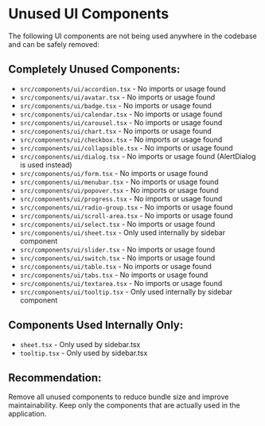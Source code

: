 # Unused UI Components

The following UI components are not being used anywhere in the codebase and can be safely removed:

## Completely Unused Components:
- `src/components/ui/accordion.tsx` - No imports or usage found
- `src/components/ui/avatar.tsx` - No imports or usage found  
- `src/components/ui/badge.tsx` - No imports or usage found
- `src/components/ui/calendar.tsx` - No imports or usage found
- `src/components/ui/carousel.tsx` - No imports or usage found
- `src/components/ui/chart.tsx` - No imports or usage found
- `src/components/ui/checkbox.tsx` - No imports or usage found
- `src/components/ui/collapsible.tsx` - No imports or usage found
- `src/components/ui/dialog.tsx` - No imports or usage found (AlertDialog is used instead)
- `src/components/ui/form.tsx` - No imports or usage found
- `src/components/ui/menubar.tsx` - No imports or usage found
- `src/components/ui/popover.tsx` - No imports or usage found
- `src/components/ui/progress.tsx` - No imports or usage found
- `src/components/ui/radio-group.tsx` - No imports or usage found
- `src/components/ui/scroll-area.tsx` - No imports or usage found
- `src/components/ui/select.tsx` - No imports or usage found
- `src/components/ui/sheet.tsx` - Only used internally by sidebar component
- `src/components/ui/slider.tsx` - No imports or usage found
- `src/components/ui/switch.tsx` - No imports or usage found
- `src/components/ui/table.tsx` - No imports or usage found
- `src/components/ui/tabs.tsx` - No imports or usage found
- `src/components/ui/textarea.tsx` - No imports or usage found
- `src/components/ui/tooltip.tsx` - Only used internally by sidebar component

## Components Used Internally Only:
- `sheet.tsx` - Only used by sidebar.tsx
- `tooltip.tsx` - Only used by sidebar.tsx

## Recommendation:
Remove all unused components to reduce bundle size and improve maintainability.
Keep only the components that are actually used in the application. 